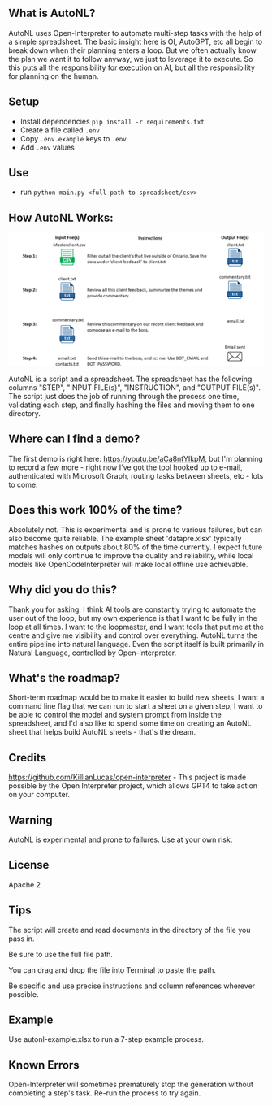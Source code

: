 ## What is AutoNL?

AutoNL uses Open-Interpreter to automate multi-step tasks with the help of a simple spreadsheet. The basic insight here is OI, AutoGPT, etc all begin to break down when their planning enters a loop. But we often actually know the plan we want it to follow anyway, we just to leverage it to execute. So this puts all the responsibility for execution on AI, but all the responsibility for planning on the human.

## Setup

- Install dependencies `pip install -r requirements.txt`
- Create a file called `.env`
- Copy `.env.example` keys to `.env`
- Add `.env` values

## Use

- run `python main.py <full path to spreadsheet/csv>`

## How AutoNL Works:

![AutoNL Example](autonlexample.png)

AutoNL is a script and a spreadsheet. The spreadsheet has the following columns "STEP", "INPUT FILE(s)", "INSTRUCTION", and "OUTPUT FILE(s)". The script just does the job of running through the process one time, validating each step, and finally hashing the files and moving them to one directory.

## Where can I find a demo?

The first demo is right here: https://youtu.be/aCa8ntYIkpM, but I'm planning to record a few more - right now I've got the tool hooked up to e-mail, authenticated with Microsoft Graph, routing tasks between sheets, etc - lots to come.

## Does this work 100% of the time?

Absolutely not. This is experimental and is prone to various failures, but can also become quite reliable. The example sheet 'datapre.xlsx' typically matches hashes on outputs about 80% of the time currently. I expect future models will only continue to improve the quality and reliability, while local models like OpenCodeInterpreter will make local offline use achievable.

## Why did you do this?

Thank you for asking. I think AI tools are constantly trying to automate the user out of the loop, but my own experience is that I want to be fully in the loop at all times. I want to the loopmaster, and I want tools that put me at the centre and give me visibility and control over everything. AutoNL turns the entire pipeline into natural language. Even the script itself is built primarily in Natural Language, controlled by Open-Interpreter.

## What's the roadmap?

Short-term roadmap would be to make it easier to build new sheets. I want a command line flag that we can run to start a sheet on a given step, I want to be able to control the model and system prompt from inside the spreadsheet, and I'd also like to spend some time on creating an AutoNL sheet that helps build AutoNL sheets - that's the dream.

## Credits
https://github.com/KillianLucas/open-interpreter - This project is made possible by the Open Interpreter project, which allows GPT4 to take action on your computer. 

## Warning

AutoNL is experimental and prone to failures. Use at your own risk. 

## License 

Apache 2

## Tips

The script will create and read documents in the directory of the file you pass in.

Be sure to use the full file path.

You can drag and drop the file into Terminal to paste the path.

Be specific and use precise instructions and column references wherever possible. 

## Example 

Use autonl-example.xlsx to run a 7-step example process.

## Known Errors

Open-Interpreter will sometimes prematurely stop the generation without completing a step's task. Re-run the process to try again.

